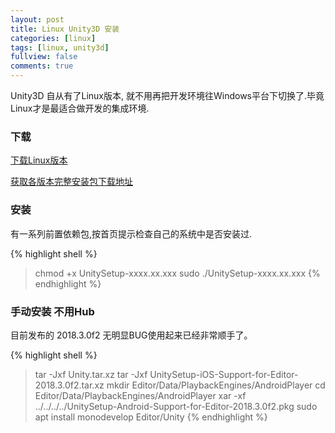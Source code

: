 ```yaml
---
layout: post
title: Linux Unity3D 安装
categories: [linux]
tags: [linux, unity3d]
fullview: false
comments: true
---
```


Unity3D 自从有了Linux版本, 就不用再把开发环境往Windows平台下切换了.毕竟Linux才是最适合做开发的集成环境.

### 下载

[下载Linux版本](https://forum.unity.com/threads/unity-on-linux-release-notes-and-known-issues.350256/page-2)

[获取各版本完整安装包下载地址](https://public-cdn.cloud.unity3d.com/hub/prod/releases-linux.json)

### 安装

有一系列前置依赖包,按首页提示检查自己的系统中是否安装过.

{% highlight shell %}
> chmod +x UnitySetup-xxxx.xx.xxx
> sudo ./UnitySetup-xxxx.xx.xxx
{% endhighlight %}

### 手动安装 不用Hub

目前发布的 2018.3.0f2 无明显BUG使用起来已经非常顺手了。

{% highlight shell %}
> tar -Jxf Unity.tar.xz
> tar -Jxf UnitySetup-iOS-Support-for-Editor-2018.3.0f2.tar.xz
> mkdir Editor/Data/PlaybackEngines/AndroidPlayer
> cd Editor/Data/PlaybackEngines/AndroidPlayer
> xar -xf ../../../../UnitySetup-Android-Support-for-Editor-2018.3.0f2.pkg
> sudo apt install monodevelop
> Editor/Unity
{% endhighlight %}


